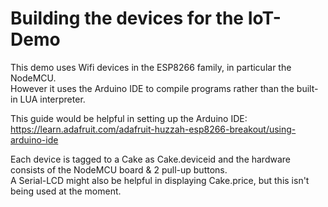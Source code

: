 # Building the devices for the IoT-Demo 

This demo uses Wifi devices in the ESP8266 family, in particular the NodeMCU. <br/>
However it uses the Arduino IDE to compile programs rather than the built-in LUA interpreter. 

This guide would be helpful in setting up the Arduino IDE: <br/>
https://learn.adafruit.com/adafruit-huzzah-esp8266-breakout/using-arduino-ide 

Each device is tagged to a Cake as Cake.deviceid and the hardware consists of the NodeMCU board & 2 pull-up buttons. <br/>
A Serial-LCD might also be helpful in displaying Cake.price, but this isn't being used at the moment. 

